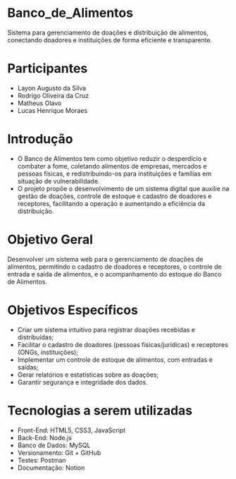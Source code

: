 # Banco_de_Alimentos
Sistema para gerenciamento de doações e distribuição de alimentos, conectando doadores e instituições de forma eficiente e transparente.

# Participantes
- Layon Augusto da Silva
- Rodrigo Oliveira da Cruz
- Matheus Olavo
- Lucas Henrique Moraes

# Introdução
- O Banco de Alimentos tem como objetivo reduzir o desperdício e combater a fome, coletando alimentos de empresas, mercados e pessoas físicas, e redistribuindo-os para instituições e famílias em situação de vulnerabilidade.
- O projeto propõe o desenvolvimento de um sistema digital que auxilie na gestão de doações, controle de estoque e cadastro de doadores e receptores, facilitando a operação e aumentando a eficiência da distribuição.

# Objetivo Geral
Desenvolver um sistema web para o gerenciamento de doações de alimentos, permitindo o cadastro de doadores e receptores, o controle de entrada e saída de alimentos, e o acompanhamento do estoque do Banco de Alimentos.

# Objetivos Específicos
- Criar um sistema intuitivo para registrar doações recebidas e distribuídas;
- Facilitar o cadastro de doadores (pessoas físicas/jurídicas) e receptores (ONGs, instituições);
- Implementar um controle de estoque de alimentos, com entradas e saídas;
- Gerar relatórios e estatísticas sobre as doações;
- Garantir segurança e integridade dos dados.

# Tecnologias a serem utilizadas
- Front-End: HTML5, CSS3, JavaScript
- Back-End: Node.js
- Banco de Dados: MySQL
- Versionamento: Git + GitHub
- Testes: Postman
- Documentação: Notion
